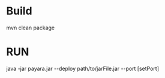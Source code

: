 # Build
mvn clean package

# RUN

java -jar payara.jar --deploy path/to/jarFile.jar --port [setPort]
